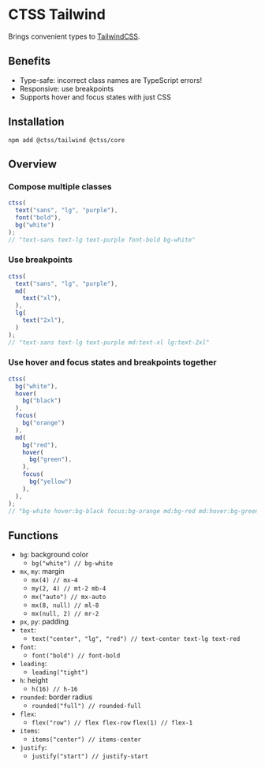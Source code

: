 # CTSS Tailwind

Brings convenient types to [TailwindCSS](https://tailwindcss.com/).

## Benefits

- Type-safe: incorrect class names are TypeScript errors!
- Responsive: use breakpoints
- Supports hover and focus states with just CSS

## Installation

```
npm add @ctss/tailwind @ctss/core
```

## Overview

### Compose multiple classes

```ts
ctss(
  text("sans", "lg", "purple"),
  font("bold"),
  bg("white")
);
// "text-sans text-lg text-purple font-bold bg-white"
```

### Use breakpoints

```ts
ctss(
  text("sans", "lg", "purple"),
  md(
    text("xl"),
  ),
  lg(
    text("2xl"),
  )
);
// "text-sans text-lg text-purple md:text-xl lg:text-2xl"
```

### Use hover and focus states and breakpoints together

```ts
ctss(
  bg("white"),
  hover(
    bg("black")
  ),
  focus(
    bg("orange")
  ),
  md(
    bg("red"),
    hover(
      bg("green"),
    ),
    focus(
      bg("yellow")
    ),
  ),
);
// "bg-white hover:bg-black focus:bg-orange md:bg-red md:hover:bg-green md:focus:bg-yellow"
```

## Functions

- `bg`: background color
  - `bg("white") // bg-white`
- `mx`, `my`: margin
  - `mx(4) // mx-4`
  - `my(2, 4) // mt-2 mb-4`
  - `mx("auto") // mx-auto`
  - `mx(8, null) // ml-8`
  - `mx(null, 2) // mr-2`
- `px`, `py`: padding
- `text`:
  - `text("center", "lg", "red") // text-center text-lg text-red`
- `font`: 
  - `font("bold") // font-bold`
- `leading`:
  - `leading("tight")`
- `h`: height 
  - `h(16) // h-16`
- `rounded`: border radius
  - `rounded("full") // rounded-full`
- `flex`:
  - `flex("row") // flex flex-row` `flex(1) // flex-1`
- `items`:
  - `items("center") // items-center`
- `justify`:
  - `justify("start") // justify-start`
